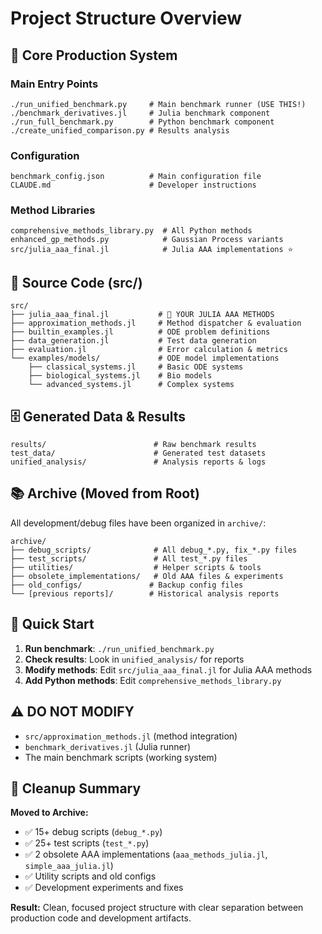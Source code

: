 # Project Structure Overview

## 🚀 **Core Production System**

### **Main Entry Points**
```
./run_unified_benchmark.py     # Main benchmark runner (USE THIS!)
./benchmark_derivatives.jl     # Julia benchmark component  
./run_full_benchmark.py        # Python benchmark component
./create_unified_comparison.py # Results analysis
```

### **Configuration**
```
benchmark_config.json          # Main configuration file
CLAUDE.md                      # Developer instructions
```

### **Method Libraries**
```
comprehensive_methods_library.py  # All Python methods
enhanced_gp_methods.py            # Gaussian Process variants
src/julia_aaa_final.jl            # Julia AAA implementations ⭐
```

## 📁 **Source Code (src/)**

```
src/
├── julia_aaa_final.jl           # 🎯 YOUR JULIA AAA METHODS
├── approximation_methods.jl     # Method dispatcher & evaluation  
├── builtin_examples.jl          # ODE problem definitions
├── data_generation.jl           # Test data generation
├── evaluation.jl                # Error calculation & metrics
└── examples/models/             # ODE model implementations
    ├── classical_systems.jl     # Basic ODE systems
    ├── biological_systems.jl    # Bio models
    └── advanced_systems.jl      # Complex systems
```

## 🗄️ **Generated Data & Results**

```
results/                        # Raw benchmark results
test_data/                      # Generated test datasets  
unified_analysis/               # Analysis reports & logs
```

## 📚 **Archive (Moved from Root)**

All development/debug files have been organized in `archive/`:

```
archive/
├── debug_scripts/              # All debug_*.py, fix_*.py files
├── test_scripts/               # All test_*.py files  
├── utilities/                  # Helper scripts & tools
├── obsolete_implementations/   # Old AAA files & experiments
├── old_configs/               # Backup config files
└── [previous reports]/        # Historical analysis reports
```

## 🎯 **Quick Start**

1. **Run benchmark**: `./run_unified_benchmark.py`
2. **Check results**: Look in `unified_analysis/` for reports
3. **Modify methods**: Edit `src/julia_aaa_final.jl` for Julia AAA methods
4. **Add Python methods**: Edit `comprehensive_methods_library.py`

## ⚠️ **DO NOT MODIFY**
- `src/approximation_methods.jl` (method integration)
- `benchmark_derivatives.jl` (Julia runner)  
- The main benchmark scripts (working system)

## 🧹 **Cleanup Summary**

**Moved to Archive:**
- ✅ 15+ debug scripts (`debug_*.py`)
- ✅ 25+ test scripts (`test_*.py`) 
- ✅ 2 obsolete AAA implementations (`aaa_methods_julia.jl`, `simple_aaa_julia.jl`)
- ✅ Utility scripts and old configs
- ✅ Development experiments and fixes

**Result:** Clean, focused project structure with clear separation between production code and development artifacts.